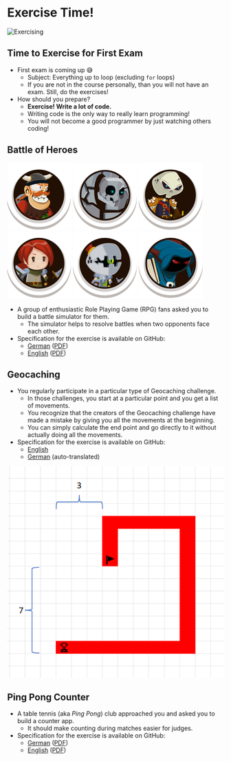# Exercise Time!

![Exercising](https://media.tenor.com/lpm8dDVS_OgAAAAC/exercise-exercising.gif)


## Time to Exercise for First Exam

* First <!-- .element: class="fragment" --> exam is coming up 😅
  * Subject: Everything up to loop (excluding `for` loops)
  * If you are not in the course personally, than you will not have an exam. Still, do the exercises!
* How <!-- .element: class="fragment" --> should you prepare?
  * **Exercise! Write a lot of code.**
  * Writing code is the only way to really learn programming!
  * You will not become a good programmer by just watching others coding!


## Battle of Heroes

![Pirate](https://github.com/htl-leo-prog-1/programming_fundamentals_cs/raw/main/exams/2022-11-03-battle-simulator/pirate.png)
![Stone Chewer](https://github.com/htl-leo-prog-1/programming_fundamentals_cs/raw/main/exams/2022-11-03-battle-simulator/stone-chewer.png)
![Ghost Warrior](https://github.com/htl-leo-prog-1/programming_fundamentals_cs/raw/main/exams/2022-11-03-battle-simulator/ghost-warrior.png)
![Outworlder](https://github.com/htl-leo-prog-1/programming_fundamentals_cs/raw/main/exams/2022-11-03-battle-simulator/outworlder.png)
![Monster Knight](https://github.com/htl-leo-prog-1/programming_fundamentals_cs/raw/main/exams/2022-11-03-battle-simulator/monster-knight.png)
![Dark Goblin](https://github.com/htl-leo-prog-1/programming_fundamentals_cs/raw/main/exams/2022-11-03-battle-simulator/dark-goblin.png)

* A group of enthusiastic Role Playing Game (RPG) fans asked you to build a battle simulator for them.
  * The simulator helps to resolve battles when two opponents face each other.
* Specification for the exercise is available on GitHub:
  * [German](https://github.com/htl-leo-prog-1/programming_fundamentals_cs/blob/main/exams/2022-11-03-battle-simulator/readme-de.md) ([PDF](https://github.com/htl-leo-prog-1/programming_fundamentals_cs/raw/main/exams/2022-11-03-battle-simulator/readme-de.pdf))
  * [English](https://github.com/htl-leo-prog-1/programming_fundamentals_cs/blob/main/exams/2022-11-03-battle-simulator/readme.md) ([PDF](https://github.com/htl-leo-prog-1/programming_fundamentals_cs/raw/main/exams/2022-11-03-battle-simulator/readme.pdf))


## Geocaching

<div class="container" data-markdown><div class="col" data-markdown>

* You regularly participate in a particular type of Geocaching challenge.
  * In those challenges, you start at a particular point and you get a list of movements.
  * You recognize that the creators of the Geocaching challenge have made a mistake by giving you all the movements at the beginning.
  * You can simply calculate the end point and go directly to it without actually doing all the movements.
* Specification for the exercise is available on GitHub:
  * [English](https://github.com/htl-leo-prog-1/programming_fundamentals_cs/blob/main/exams/2022-11-07-geo-caching/readme.md)
  * [German](https://github-com.translate.goog/htl-leo-prog-1/programming_fundamentals_cs/blob/main/exams/2022-11-07-geo-caching/readme.md?_x_tr_sl=auto&_x_tr_tl=en&_x_tr_hl=en-US&_x_tr_pto=wapp) (auto-translated)

</div><div class="col" data-markdown>

![Manhattan Distance](https://github.com/htl-leo-prog-1/programming_fundamentals_cs/raw/main/exams/2022-11-07-geo-caching/illustration.png)

</div></div>


## Ping Pong Counter

* A table tennis (aka *Ping Pong*) club approached you and asked you to build a counter app.
  * It should make counting during matches easier for judges.
* Specification for the exercise is available on GitHub:
  * [German](https://github.com/htl-leo-prog-1/programming_fundamentals_cs/blob/main/exams/2022-11-10-ping-pong/readme-de.md) ([PDF](https://github.com/htl-leo-prog-1/programming_fundamentals_cs/raw/main/exams/2022-11-10-ping-pong/readme-de.pdf))
  * [English](https://github.com/htl-leo-prog-1/programming_fundamentals_cs/blob/main/exams/2022-11-10-ping-pong/readme.md) ([PDF](https://github.com/htl-leo-prog-1/programming_fundamentals_cs/raw/main/exams/2022-11-10-ping-pong/readme.pdf))
